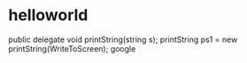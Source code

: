 # helloworld
public delegate void printString(string s);
printString ps1 = new printString(WriteToScreen);
google

